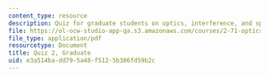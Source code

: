 ```yaml
---
content_type: resource
description: Quiz for graduate students on optics, interference, and spatial filtering.
file: https://ol-ocw-studio-app-qa.s3.amazonaws.com/courses/2-71-optics-spring-2009/e3a514badd795a48f5125b386fd59b2c_MIT2_71S09_gquiz2.pdf
file_type: application/pdf
resourcetype: Document
title: Quiz 2, Graduate
uid: e3a514ba-dd79-5a48-f512-5b386fd59b2c
---
```

